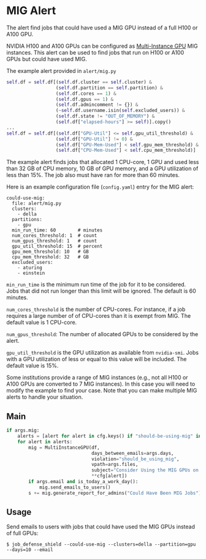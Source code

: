 # MIG Alert

The alert find jobs that could have used a MIG GPU instead of a full H100 or A100 GPU.

NVIDIA H100 and A100 GPUs can be configured as [Multi-Instance GPU](https://www.nvidia.com/en-us/technologies/multi-instance-gpu/) MIG instances. This
alert can be used to find jobs that run on H100 or A100 GPUs but could have used MIG.

The example alert provided in `alert/mig.py` 

```python
self.df = self.df[(self.df.cluster == self.cluster) &
                  (self.df.partition == self.partition) &
                  (self.df.cores == 1) &
                  (self.df.gpus == 1) &
                  (self.df.admincomment != {}) &
                  (~self.df.username.isin(self.excluded_users)) &
                  (self.df.state != "OUT_OF_MEMORY") &
                  (self.df["elapsed-hours"] >= self)].copy()
...
self.df = self.df[(self.df["GPU-Util"] <= self.gpu_util_threshold) &
                  (self.df["GPU-Util"] != 0) &
                  (self.df["GPU-Mem-Used"] < self.gpu_mem_threshold) &
                  (self.df["CPU-Mem-Used"] < self.cpu_mem_threshold)]
```

The example alert finds jobs that allocated 1 CPU-core, 1 GPU and used less than 32 GB of CPU memory, 10 GB of GPU memory, and
a GPU utilization of less than 15%. The job also must have ran for more than 60 minutes.

Here is an example configuration file (`config.yaml`) entry for the MIG alert:

```
could-use-mig:
  file: alert/mig.py
  clusters:
    - della
  partitions:
    - gpu
  min_run_time: 60        # minutes
  num_cores_threshold: 1  # count
  num_gpus_threshold: 1   # count
  gpu_util_threshold: 15  # percent
  gpu_mem_threshold: 10   # GB
  cpu_mem_threshold: 32   # GB
  excluded_users:
    - aturing
    - einstein
```

`min_run_time` is the minimum run time of the job for it to be considered. Jobs that did not run longer
than this limit will be ignored. The default is 60 minutes.

`num_cores_threshold` is the number of CPU-cores. For instance, if a job requires a large number of
of CPU-cores than it is exempt from MIG. The default value is 1 CPU-core.

`num_gpus_threshold`: The number of allocated GPUs to be considered by the alert.

`gpu_util_threshold` is the GPU utilization as available from `nvidia-smi`. Jobs with a GPU utilization
of less or equal to this value will be included. The default value is 15%.

Some institutions provide a range of MIG instances (e.g., not all H100 or A100 GPUs are converted to 7 MIG instances). In this case you will
need to modify the example to find your case. Note that you can make multiple MIG alerts to handle your situation.

## Main

```python
if args.mig:
    alerts = [alert for alert in cfg.keys() if "should-be-using-mig" in alert]
    for alert in alerts:
        mig = MultiInstanceGPU(df,
                               days_between_emails=args.days,
                               violation="should_be_using_mig",
                               vpath=args.files,
                               subject="Consider Using the MIG GPUs on Della",
                               **cfg[alert])
        if args.email and is_today_a_work_day():
            mig.send_emails_to_users()
        s += mig.generate_report_for_admins("Could Have Been MIG Jobs")
```

## Usage

Send emails to users with jobs that could have used the MIG GPUs instead of full GPUs:

```
$ job_defense_shield --could-use-mig --clusters=della --partition=gpu --days=10 --email

```
